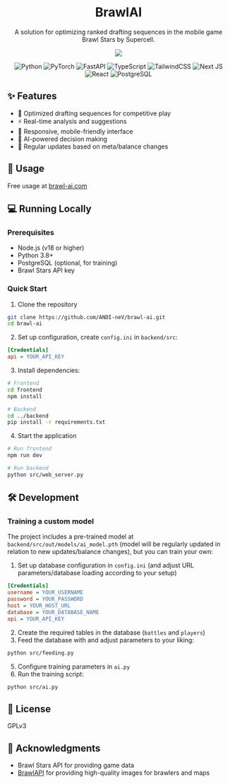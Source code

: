 <div align="center">

# BrawlAI

A solution for optimizing ranked drafting sequences in the mobile game Brawl Stars by Supercell.

<p align="center">
  <img src="https://github.com/user-attachments/assets/a06d8375-7905-4995-bd9d-9b874c3810a5">
</p>


![Python](https://img.shields.io/badge/Python-3776AB?style=for-the-badge&logo=python&logoColor=white)
![PyTorch](https://img.shields.io/badge/PyTorch-%23EE4C2C.svg?style=for-the-badge&logo=PyTorch&logoColor=white)
![FastAPI](https://img.shields.io/badge/FastAPI-005571?style=for-the-badge&logo=fastapi)
![TypeScript](https://img.shields.io/badge/typescript-%23007ACC.svg?style=for-the-badge&logo=typescript&logoColor=white)
![TailwindCSS](https://img.shields.io/badge/tailwindcss-%2338B2AC.svg?style=for-the-badge&logo=tailwind-css&logoColor=white)
![Next JS](https://img.shields.io/badge/Next-black?style=for-the-badge&logo=next.js&logoColor=white)
![React](https://img.shields.io/badge/react-%2320232a.svg?style=for-the-badge&logo=react&logoColor=%2361DAFB)
![PostgreSQL](https://img.shields.io/badge/PostgreSQL-316192?style=for-the-badge&logo=postgresql&logoColor=white)

</div>

## ✨ Features
- 🎯 Optimized drafting sequences for competitive play
- ⚡ Real-time analysis and suggestions
- 📱 Responsive, mobile-friendly interface
- 🤖 AI-powered decision making
- 🔄 Regular updates based on meta/balance changes

## 🚀 Usage
Free usage at [brawl-ai.com](https://brawl-ai.com)

## 💻 Running Locally

### Prerequisites
- Node.js (v18 or higher)
- Python 3.8+
- PostgreSQL (optional, for training)
- Brawl Stars API key

### Quick Start
1. Clone the repository
```bash
git clone https://github.com/ANDI-neV/brawl-ai.git
cd brawl-ai
```
2. Set up configuration, create `config.ini` in `backend/src`:
```ini
[Credentials]
api = YOUR_API_KEY
```
3. Install dependencies:
```bash
# Frontend
cd frontend
npm install

# Backend
cd ../backend
pip install -r requirements.txt
```
4. Start the application
```bash
# Run frontend
npm run dev

# Run backend
python src/web_server.py
```

## 🛠 Development
### Training a custom model
The project includes a pre-trained model at `backend/src/out/models/ai_model.pth` (model will be regularly updated in relation to new updates/balance changes), but you can train your own:
1. Set up database configuration in `config.ini` (and adjust URL parameters/database loading according to your setup)
```ini
[Credentials]
username = YOUR_USERNAME
password = YOUR_PASSWORD
host = YOUR_HOST_URL
database = YOUR_DATABASE_NAME
api = YOUR_API_KEY
```
2. Create the required tables in the database (`battles` and `players`)
3. Feed the database with and adjust parameters to your liking:
```bash
python src/feeding.py
```
5. Configure training parameters in `ai.py`
6. Run the training script:
```bash
python src/ai.py
```
## 📝 License
GPLv3

## 🙏 Acknowledgments
- Brawl Stars API for providing game data
- [BrawlAPI](https://brawlapi.com/#/) for providing high-quality images for brawlers and maps
